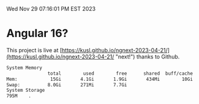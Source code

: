 Wed Nov 29 07:16:01 PM EST 2023

# Angular 16?


This project is live at [https://kusl.github.io/ngnext-2023-04-21/](https://kusl.github.io/ngnext-2023-04-21/ "next!") thanks to Github.

```bash
System Memory
               total        used        free      shared  buff/cache   available
Mem:            15Gi       4.1Gi       1.9Gi       434Mi        10Gi        11Gi
Swap:          8.0Gi       271Mi       7.7Gi
System Storage
795M	.
```
